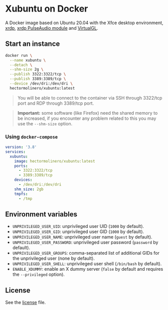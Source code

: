 # Xubuntu on Docker

A Docker image based on Ubuntu 20.04 with the Xfce desktop environment,
[xrdp](https://github.com/neutrinolabs/xrdp),
[xrdp PulseAudio module](https://github.com/neutrinolabs/pulseaudio-module-xrdp) and
[VirtualGL](https://github.com/VirtualGL/virtualgl).

## Start an instance

```sh
docker run \
  --name xubuntu \
  --detach \
  --shm-size 2g \
  --publish 3322:3322/tcp \
  --publish 3389:3389/tcp \
  --device /dev/dri:/dev/dri \
  hectormolinero/xubuntu:latest
```

> You will be able to connect to the container via SSH through 3322/tcp port and RDP through 3389/tcp port.

> **Important:** some software (like Firefox) need the shared memory to be increased, if you
encounter any problem related to this you may use the `--shm-size` option.

### Using `docker-compose`

```yaml
version: '3.8'
services:
  xubuntu:
    image: hectormolinero/xubuntu:latest
    ports:
      - 3322:3322/tcp
      - 3389:3389/tcp
    devices:
      - /dev/dri:/dev/dri
    shm_size: 2gb
    tmpfs:
      - /tmp
```

## Environment variables

* `UNPRIVILEGED_USER_UID`: unprivileged user UID (`1000` by default).
* `UNPRIVILEGED_USER_GID`: unprivileged user GID (`1000` by default).
* `UNPRIVILEGED_USER_NAME`: unprivileged user name (`guest` by default).
* `UNPRIVILEGED_USER_PASSWORD`: unprivileged user password (`password` by default).
* `UNPRIVILEGED_USER_GROUPS`: comma-separated list of additional GIDs for the unprivileged user (none by default).
* `UNPRIVILEGED_USER_SHELL`: unprivileged user shell (`/bin/bash` by default).
* `ENABLE_XDUMMY`: enable an X dummy server (`false` by default and requires the `--privileged` option).

## License

See the [license](LICENSE.md) file.

